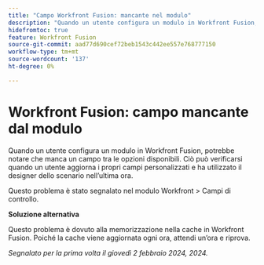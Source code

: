 ```yaml
---
title: "Campo Workfront Fusion: mancante nel modulo"
description: "Quando un utente configura un modulo in Workfront Fusion, potrebbe notare che manca un campo tra le opzioni disponibili. Ciò può verificarsi quando un utente aggiorna i propri campi personalizzati e ha utilizzato il designer dello scenario nell’ultima ora."
hidefromtoc: true
feature: Workfront Fusion
source-git-commit: aad77d690cef72beb1543c442ee557e768777150
workflow-type: tm+mt
source-wordcount: '137'
ht-degree: 0%

---
```



# Workfront Fusion: campo mancante dal modulo

Quando un utente configura un modulo in Workfront Fusion, potrebbe notare che manca un campo tra le opzioni disponibili. Ciò può verificarsi quando un utente aggiorna i propri campi personalizzati e ha utilizzato il designer dello scenario nell’ultima ora.

Questo problema è stato segnalato nel modulo Workfront > Campi di controllo.

**Soluzione alternativa**

Questo problema è dovuto alla memorizzazione nella cache in Workfront Fusion. Poiché la cache viene aggiornata ogni ora, attendi un’ora e riprova.

_Segnalato per la prima volta il giovedì 2 febbraio 2024, 2024._
